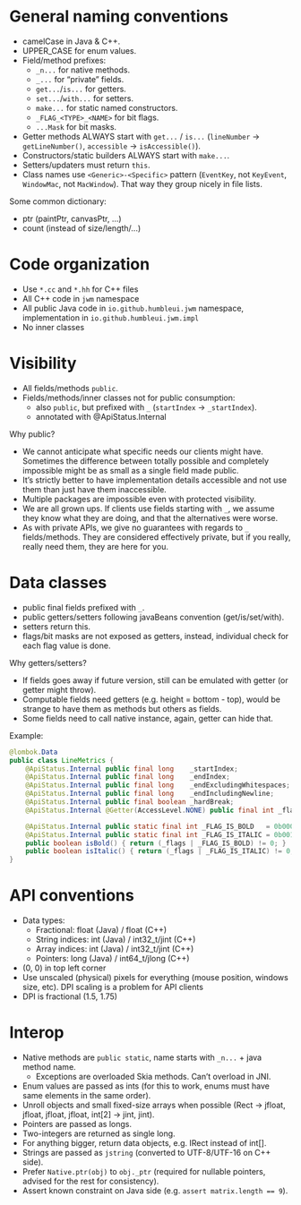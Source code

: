 # General naming conventions

- camelCase in Java & C++.
- UPPER_CASE for enum values.
- Field/method prefixes:
  - `_n...` for native methods.
  - `_...`  for “private” fields.
  - `get...`/`is...` for getters.
  - `set...`/`with...` for setters.
  - `make...` for static named constructors.
  - `_FLAG_<TYPE>_<NAME>` for bit flags.
  - `...Mask` for bit masks.
- Getter methods ALWAYS start with `get...` / `is...` (`lineNumber` -> `getLineNumber()`, `accessible` -> `isAccessible()`).
- Constructors/static builders ALWAYS start with `make...`.
- Setters/updaters must return `this`.
- Class names use `<Generic>-<Specific>` pattern (`EventKey`, not `KeyEvent`, `WindowMac`, not `MacWindow`). That way they group nicely in file lists.

Some common dictionary:

- ptr (paintPtr, canvasPtr, ...)
- count (instead of size/length/...)

# Code organization

- Use `*.cc` and `*.hh` for C++ files
- All C++ code in `jwm` namespace
- All public Java code in `io.github.humbleui.jwm` namespace, implementation in `io.github.humbleui.jwm.impl`
- No inner classes

# Visibility

- All fields/methods `public`.
- Fields/methods/inner classes not for public consumption:
  - also `public`, but prefixed with `_` (`startIndex` -> `_startIndex`).
  - annotated with @ApiStatus.Internal

Why public?

- We cannot anticipate what specific needs our clients might have. Sometimes the difference between totally possible and completely impossible might be as small as a single field made public.
- It’s strictly better to have implementation details accessible and not use them than just have them inaccessible.
- Multiple packages are impossible even with protected visibility.
- We are all grown ups. If clients use fields starting with `_`, we assume they know what they are doing, and that the alternatives were worse.
- As with private APIs, we give no guarantees with regards to `_` fields/methods. They are considered effectively private, but if you really, really need them, they are here for you.

# Data classes

- public final fields prefixed with `_`.
- public getters/setters following javaBeans convention (get/is/set/with).
- setters return this.
- flags/bit masks are not exposed as getters, instead, individual check for each flag value is done.

Why getters/setters?

- If fields goes away if future version, still can be emulated with getter (or getter might throw).
- Computable fields need getters (e.g. height = bottom - top), would be strange to have them as methods but others as fields.
- Some fields need to call native instance, again, getter can hide that.

Example:

```java
@lombok.Data
public class LineMetrics {
    @ApiStatus.Internal public final long    _startIndex;
    @ApiStatus.Internal public final long    _endIndex;
    @ApiStatus.Internal public final long    _endExcludingWhitespaces;
    @ApiStatus.Internal public final long    _endIncludingNewline;
    @ApiStatus.Internal public final boolean _hardBreak;
    @ApiStatus.Internal @Getter(AccessLevel.NONE) public final int _flags;

    @ApiStatus.Internal public static final int _FLAG_IS_BOLD   = 0b0001;
    @ApiStatus.Internal public static final int _FLAG_IS_ITALIC = 0b0010;
    public boolean isBold() { return (_flags | _FLAG_IS_BOLD) != 0; }
    public boolean isItalic() { return (_flags | _FLAG_IS_ITALIC) != 0; }
}
```

# API conventions

- Data types:
  - Fractional: float (Java) / float (C++)
  - String indices: int (Java) / int32_t/jint (C++)
  - Array indices: int (Java) / int32_t/jint (C++)
  - Pointers: long (Java) / int64_t/jlong (C++)
- (0, 0) in top left corner
- Use unscaled (physical) pixels for everything (mouse position, windows size, etc). DPI scaling is a problem for API clients
- DPI is fractional (1.5, 1.75)

# Interop

- Native methods are `public static`, name starts with `_n...` + java method name.
  - Exceptions are overloaded Skia methods. Can’t overload in JNI.
- Enum values are passed as ints (for this to work, enums must have same elements in the same order).
- Unroll objects and small fixed-size arrays when possible (Rect -> jfloat, jfloat, jfloat, jfloat, int[2] -> jint, jint).
- Pointers are passed as longs.
- Two-integers are returned as single long.
- For anything bigger, return data objects, e.g. IRect instead of int[].
- Strings are passed as `jstring` (converted to UTF-8/UTF-16 on C++ side).
- Prefer `Native.ptr(obj)` to `obj._ptr` (required for nullable pointers, advised for the rest for consistency).
- Assert known constraint on Java side (e.g. `assert matrix.length == 9`).
